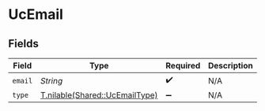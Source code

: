 # UcEmail


## Fields

| Field                                                                | Type                                                                 | Required                                                             | Description                                                          |
| -------------------------------------------------------------------- | -------------------------------------------------------------------- | -------------------------------------------------------------------- | -------------------------------------------------------------------- |
| `email`                                                              | *String*                                                             | :heavy_check_mark:                                                   | N/A                                                                  |
| `type`                                                               | [T.nilable(Shared::UcEmailType)](../../models/shared/ucemailtype.md) | :heavy_minus_sign:                                                   | N/A                                                                  |